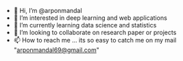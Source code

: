 - 👋 Hi, I’m @arponmandal
- 👀 I’m interested in deep learning and web applications
- 🌱 I’m currently learning data science and statistics
- 💞️ I’m looking to collaborate on research paper or projects
- 📫 How to reach me ...
its so easy to catch me on my mail "arponmandal69@gmail.com" 
<!---
arponmondal/arponmondal is a ✨ special ✨ repository because its `README.md` (this file) appears on your GitHub profile.
You can click the Preview link to take a look at your changes.
--->
